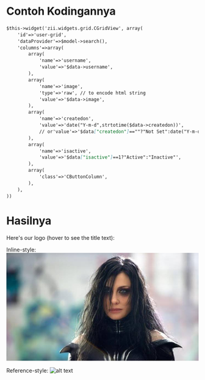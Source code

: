 Contoh Kodingannya
======
```markdown
$this->widget('zii.widgets.grid.CGridView', array(
    'id'=>'user-grid',
    'dataProvider'=>$model->search(),
    'columns'=>array(
        array(
            'name'=>'username',
            'value'=>'$data->username',
        ),
        array(
            'name'=>'image',
            'type'=>'raw', // to encode html string
            'value'=>'$data->image',
        ), 
        array(
            'name'=>'createdon',
            'value'=>'date("Y-m-d",strtotime($data->createdon))',
            // or'value'=>'$data["createdon"]==""?"Not Set":date("Y-m-d",strtotime($data["createdon"]))',
        ), 
        array(
            'name'=>'isactive',
            'value'=>'$data["isactive"]==1?"Active":"Inactive"',
        ),
        array(
            'class'=>'CButtonColumn',
        ),
    ),
))

```

Hasilnya
======
Here's our logo (hover to see the title text):

Inline-style: 
![alt text](https://github.com/RSDS-SOETOMO/tumpukan-ilmu/blob/master/tutorial-markdown/hela.jpg "Logo Title Text 1")

Reference-style: 
![alt text][logo]

[logo]: ../tutorial-markdown/hela.jpg "Logo Title Text 2"
